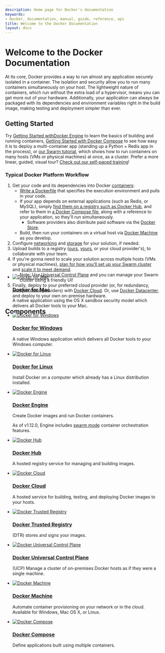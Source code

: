 ```yaml
---
description: Home page for Docker's documentation
keywords:
- Docker, documentation, manual, guide, reference, api
title: Welcome to the Docker Documentation
layout: docs
---
```


# Welcome to the Docker Documentation

At its core, Docker provides a way to run almost any application securely
isolated in a container. The isolation and security allow you to run many
containers simultaneously on your host. The lightweight nature of containers,
which run without the extra load of a hypervisor, means you can get more out of
your hardware. Additionally, your application can always be packaged with its
dependencies and environment variables right in the build image, making testing
and deployment simpler than ever.

## Getting Started

Try [Getting Started withDocker Engine](engine/getstarted/index.md) to learn the
basics of building and running containers, [Getting Started with Docker Compose](compose/gettingstarted.md) to see
how easy it is to deploy a multi-container app (standing up a Python + Redis app in the process), or [our Swarm tutorial](engine/swarm/swarm-tutorial/index.md), which
shows how to run containers on many hosts (VMs or physical machines) at once,
as a cluster. Prefer a more linear, guided, visual tour? [Check out our self-paced training](https://training.docker.com/self-paced-training)!

### Typical Docker Platform Workflow

1. Get your code and its dependencies into Docker [containers](engine/getstarted/step_two.md):
   - [Write a Dockerfile](engine/getstarted/step_four.md) that specifies the execution
     environment and pulls in your code.
   - If your app depends on external applications (such as Redis, or
     MySQL), simply [find them on a registry such as Docker Hub](docker-hub/repos.md), and refer to them in
     [a Docker Compose file](compose/overview.md), along with a reference to your application, so they'll run
     simultaneously.
     - Software providers also distribute paid software via the [Docker Store](https://store.docker.com).
   - Build, then run your containers on a virtual host via [Docker Machine](machine/overview.md) as you develop.
2. Configure [networking](engine/tutorials/networkingcontainers.md) and
   [storage](engine/tutorials/dockervolumes.md) for your solution, if needed.
3. Upload builds to a registry ([ours](engine/tutorials/dockerrepos.md), [yours](docker-trusted-registry/index.md), or your cloud provider's), to collaborate with your team.
4. If you're gonna need to scale your solution across multiple hosts (VMs or physical machines), [plan
   for how you'll set up your Swarm cluster](engine/swarm/key-concepts.md) and [scale it to meet demand](engine/swarm/swarm-tutorial/index.md).
   - Note: Use [Universal Control Plane](ucp/overview.md) and you can manage your
     Swarm cluster using a friendly UI!
5. Finally, deploy to your preferred
   cloud provider (or, for redundancy, *multiple* cloud providers) with [Docker Cloud](docker-cloud/overview.md). Or, use [Docker Datacenter](https://www.docker.com/products/docker-datacenter), and deploy to your own on-premise hardware.

## Components

<section class="section projects_items_section GenericDev" style="margin-top:-150px; margin-bottom:-150px">
<ul class="items widthcol3 media">
<li>
	<div class="media_image">
		<a href="/docker-for-mac/"><img src="/images/icon-apple@2X.png" alt="Docker for Mac"></a>
	</div>
	<div class="media_content">
	<div data-mh="mh_docker_projects">
	<h3><a href="/docker-for-mac/">Docker for Mac</a></h3>
		<p>A native application using the OS X sandbox security model which delivers all Docker tools to your Mac.</p>
	</div>
	</div>
</li>
<li>
	<div class="media_image">
		<a href="/docker-for-windows/"><img src="/images/icon-windows@2X.png" alt="Docker for Windows"></a>
	</div>
	<div class="media_content">
	<div data-mh="mh_docker_projects">
	<h3><a href="/docker-for-windows/">Docker for Windows</a></h3>
		<p>A native Windows application which delivers all Docker tools to your Windows computer.</p>
	</div>
	</div>
</li>
<li>
	<div class="media_image">
		<a href="/engine/installation/linux/"><img src="/images/icon-linux@2X.png" alt="Docker for Linux"></a>
	</div>
	<div class="media_content">
	<div data-mh="mh_docker_projects">
	<h3><a href="/engine/installation/linux/">Docker for Linux</a></h3>
		<p>Install Docker on a computer which already has a Linux distribution installed.</p>
	</div>
	</div>
</li>
</ul>
<ul class="items widthcol media">
<li>
<div class="media_image">
	<a href="/engine/installation/"><img src="/images/icon-engine@2X.png" alt="Docker Engine"></a>
</div>
	<div class="media_content">
	<div data-mh="mh_docker_projects">
	<h3><a href="/engine/installation/">Docker Engine</a></h3>
		<p>
    Create Docker images and run Docker containers.</p>
    <p>
		As of v1.12.0, Engine includes <a href="/engine/swarm/">swarm mode</a> container orchestration features.</p>
	</div>
	</div>
</li>
</ul>
<ul class="items widthcol2 media">
<li>
<div class="media_image">
	<a href="/docker-hub/overview/"><img src="/images/icon-hub@2X.png" alt="Docker Hub"></a>
</div>
	<div class="media_content">
	<div data-mh="mh_docker_projects">
	<h3><a href="/docker-hub/overview/">Docker Hub</a></h3>
		<p>
    A hosted registry service for managing and building images.</p>
	</div>
	</div>
</li>
<li>
<div class="media_image">
	<a href="/docker-cloud/overview/"><img src="/images/icon-cloud@2X.png" alt="Docker Cloud"></a>
</div>
	<div class="media_content">
	<div data-mh="mh_docker_projects">
	<h3><a href="/docker-cloud/overview/">Docker Cloud</a></h3>
		<p>
    A hosted service for building, testing, and deploying Docker images to your hosts.</p>
	</div>
	</div>
</li>
<li>
<div class="media_image">
	<a href="/docker-trusted-registry/"><img src="/images/icon-registry@2X.png" alt="Docker Trusted Registry"></a>
</div>
	<div class="media_content">
	<div data-mh="mh_docker_projects">
	<h3><a href="/docker-trusted-registry/">Docker Trusted Registry</a></h3>
		<p>
    (DTR) stores and signs your images.</p>
	</div>
	</div>
</li>
<li>
<div class="media_image">
	<a href="/ucp/overview/"><img src="/images/icon-ucp@2X.png" alt="Docker Universal Control Plane"></a>
</div>
	<div class="media_content">
	<div data-mh="mh_docker_projects">
	<h3><a href="/ucp/overview/">Docker Universal Control Plane</a></h3>
		<p>
    (UCP) Manage a cluster of on-premises Docker hosts as if they were a single machine.
    </p>
	</div>
	</div>
</li>
<li>
<div class="media_image">
	<a href="/machine/install-machine/"><img src="/images/icon-machine@2X.png" alt="Docker Machine"></a>
</div>
	<div class="media_content">
	<div data-mh="mh_docker_projects">
	<h3><a href="/machine/install-machine/">Docker Machine</a></h3>
		<p>
    Automate container provisioning on your network or in
    the cloud. Available for Windows, Mac OS X, or Linux.</p>
	</div>
	</div>
</li>
<li>
<div class="media_image">
	<a href="/compose/overview/"><img src="/images/icon-compose@2X.png" alt="Docker Compose"></a>
</div>
	<div class="media_content">
	<div data-mh="mh_docker_projects">
	<h3><a href="/compose/overview/">Docker Compose</a></h3>
		<p>
    Define applications built using multiple containers.</p>
	</div>
	</div>
</li>
</ul>
</section>
